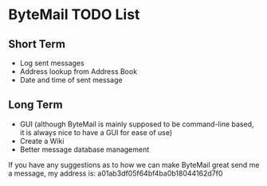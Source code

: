 ByteMail TODO List
====

Short Term
----------

* Log sent messages
* Address lookup from Address Book
* Date and time of sent message

Long Term
---------

* GUI (although ByteMail is mainly supposed to be command-line based, it is always nice to have a GUI for ease of use)
* Create a Wiki
* Better message database management

If you have any suggestions as to how we can make ByteMail great send me a message, my address is: a01ab3df05f64bf4ba0b18044162d7f0
 
